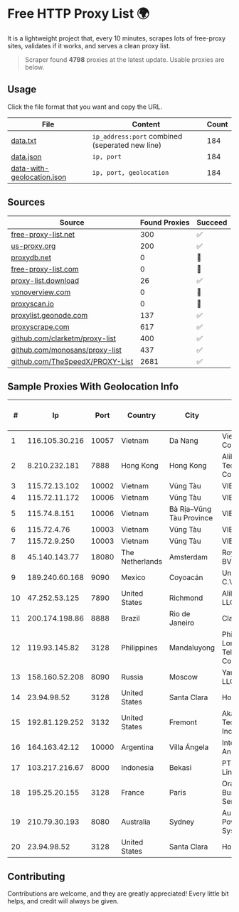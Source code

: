 
# Free HTTP Proxy List 🌍

It is a lightweight project that, every 10 minutes, scrapes lots of free-proxy sites, validates if it works, and serves a clean proxy list.


> Scraper found **4798** proxies at the latest update. Usable proxies are below.

## Usage

Click the file format that you want and copy the URL.


|File|Content|Count|
|----|-------|-----|
|[data.txt](https://raw.githubusercontent.com/themiralay/Proxy-List-World/master/data.txt)|`ip_address:port` combined (seperated new line)|184|
|[data.json](https://raw.githubusercontent.com/themiralay/Proxy-List-World/master/data.json)|`ip, port`|184|
|[data-with-geolocation.json](https://raw.githubusercontent.com/themiralay/Proxy-List-World/master/data-with-geolocation.json)|`ip, port, geolocation`|184|

## Sources

|Source|Found Proxies|Succeed|
|------|-------------|-------|
|[free-proxy-list.net](https://free-proxy-list.net)|300|✅|
|[us-proxy.org](https://www.us-proxy.org)|200|✅|
|[proxydb.net](http://proxydb.net)|0|🚫|
|[free-proxy-list.com](https://free-proxy-list.com/?page=&port=&type%5B%5D=http&type%5B%5D=https&up_time=0&search=Search)|0|🚫|
|[proxy-list.download](https://www.proxy-list.download/HTTP)|26|✅|
|[vpnoverview.com](https://vpnoverview.com/privacy/anonymous-browsing/free-proxy-servers)|0|🚫|
|[proxyscan.io](https://www.proxyscan.io)|0|🚫|
|[proxylist.geonode.com](https://proxylist.geonode.com/api/proxy-list?limit=300&page=1&sort_by=lastChecked&sort_type=desc&protocols=http,https)|137|✅|
|[proxyscrape.com](https://api.proxyscrape.com/v2/?request=displayproxies&protocol=http&timeout=10000&country=all&ssl=all&anonymity=all)|617|✅|
|[github.com/clarketm/proxy-list](https://raw.githubusercontent.com/clarketm/proxy-list/master/proxy-list-raw.txt)|400|✅|
|[github.com/monosans/proxy-list](https://raw.githubusercontent.com/monosans/proxy-list/main/proxies/http.txt)|437|✅|
|[github.com/TheSpeedX/PROXY-List](https://raw.githubusercontent.com/TheSpeedX/PROXY-List/master/http.txt)|2681|✅|


## Sample Proxies With Geolocation Info

|#|Ip|Port|Country|City|Internet Service Provider|
|-|--|----|-------|----|-------------------------|
|1|116.105.30.216|10057|Vietnam|Da Nang|Viettel Corporation|
|2|8.210.232.181|7888|Hong Kong|Hong Kong|Alibaba (US) Technology Co., Ltd.|
|3|115.72.13.102|10002|Vietnam|Vũng Tàu|VIETELmetro|
|4|115.72.11.172|10006|Vietnam|Vũng Tàu|VIETELmetro|
|5|115.74.8.151|10006|Vietnam|Bà Rịa–Vũng Tàu Province|VIETELxdsl|
|6|115.72.4.76|10003|Vietnam|Vũng Tàu|VIETELmetro|
|7|115.72.9.250|10003|Vietnam|Vũng Tàu|VIETELmetro|
|8|45.140.143.77|18080|The Netherlands|Amsterdam|RoyaleHosting BV|
|9|189.240.60.168|9090|Mexico|Coyoacán|Uninet S.A. de C.V.|
|10|47.252.53.125|7890|United States|Richmond|Alibaba Cloud LLC|
|11|200.174.198.86|8888|Brazil|Rio de Janeiro|Claro S.A|
|12|119.93.145.82|3128|Philippines|Mandaluyong|Philippine Long Distance Telephone Co.|
|13|158.160.52.208|8090|Russia|Moscow|Yandex.Cloud LLC|
|14|23.94.98.52|3128|United States|Santa Clara|HostPapa|
|15|192.81.129.252|3132|United States|Fremont|Akamai Technologies, Inc.|
|16|164.163.42.12|10000|Argentina|Villa Ángela|Interret Villa Angela SRL|
|17|103.217.216.67|8000|Indonesia|Bekasi|PT. Infotama Lintas Global|
|18|195.25.20.155|3128|France|Paris|Orange Business Services|
|19|210.79.30.193|8080|Australia|Sydney|Australia Power Control Systems|
|20|23.94.98.52|3128|United States|Santa Clara|HostPapa|



## Contributing

Contributions are welcome, and they are greatly appreciated! Every
little bit helps, and credit will always be given.

